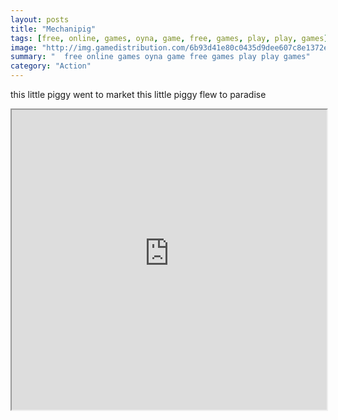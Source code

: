 ```yaml
---
layout: posts
title: "Mechanipig"
tags: [free, online, games, oyna, game, free, games, play, play, games]
image: "http://img.gamedistribution.com/6b93d41e80c0435d9dee607c8e1372e6.jpg"
summary: "  free online games oyna game free games play play games"
category: "Action"
---
```


this little piggy went to market this little piggy flew to paradise

<iframe width="100%" height="480px;" src="http://flash.gamedistribution.com?game=6b93d41e80c0435d9dee607c8e1372e6"></iframe>